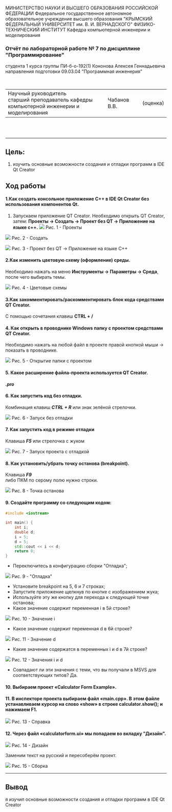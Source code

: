 МИНИСТЕРСТВО НАУКИ И ВЫСШЕГО ОБРАЗОВАНИЯ РОССИЙСКОЙ ФЕДЕРАЦИИ Федеральное государственное автономное образовательное учреждение высшего образования "КРЫМСКИЙ ФЕДЕРАЛЬНЫЙ УНИВЕРСИТЕТ им. В. И. ВЕРНАДСКОГО" ФИЗИКО-ТЕХНИЧЕСКИЙ ИНСТИТУТ Кафедра компьютерной инженерии и моделирования



### Отчёт по лабораторной работе № 7 по дисциплине "Программирование"



студента 1 курса группы ПИ-б-о-192(1)
Кононова Алексея Геннадьевича
направления подготовки 09.03.04 "Программная инженерия"

<br/>

<table>
<tr><td>Научный руководитель<br/> старший преподаватель кафедры<br/> компьютерной инженерии и моделирования</td>
<td>Чабанов В.В.</td>
<td>(оценка)</td>
</table>

<br/><br/>

------

## Цель:

1.  изучить основные возможности создания и отладки программ в IDE Qt Creator 

## Ход работы

#### 1.Как создать консольное приложение С++ в IDE Qt Creator без использования компонентов Qt.<br/>

1. Запускаем приложение QT Creator. 
	Необходимо открыть QT Creator, затем:
**Проекты → Создать → Проект без QT → Приложение на языке с++.** 
![](https://raw.githubusercontent.com/ak1light/first-year-programming/master/labs/lab7/images/1.jpg)
Рис. 1 - Проекты

![](https://raw.githubusercontent.com/ak1light/first-year-programming/master/labs/lab7/images/2.jpg)
Рис. 2 - Создать

![](https://raw.githubusercontent.com/ak1light/first-year-programming/master/labs/lab7/images/3.jpg)
Рис. 3 - Проект без QT -> Приложение на языке C++

#### 2.Как изменить цветовую схему (оформление) среды.

Необходимо нажать на меню **Инструменты → Параметры → Среда**, после чего выбирать темы.

![](https://raw.githubusercontent.com/ak1light/first-year-programming/master/labs/lab7/images/4.jpg)
Рис. 4 - Цветовые схемы

#### 3.Как закомментировать/раскомментировать блок кода средствами QT Creator. 

 С помощью сочетания клавиш **CTRL + /** 

#### 4. Как открыть в проводнике Windows папку с проектом средствами QT Creator.

Необходимо нажать на любой файл в проекте правой кнопкой мыши → показать в проводнике.

![](https://raw.githubusercontent.com/ak1light/first-year-programming/master/labs/lab7/images/5.jpg)
Рис. 5 - Открытие папки с проектом

#### 5. Какое расширение файла-проекта используется QT Creator.

***.pro***

#### 6. Как запустить код без отладки.

Комбинация клавиш ***CTRL + R*** или знак зелёной стрелочки.

![](https://raw.githubusercontent.com/ak1light/first-year-programming/master/labs/lab7/images/6.jpg)
Рис. 6 - Запуск без отладки

#### 7. Как запустить код в режиме отладки

Клавиша ***F5*** или стрелочка с жуком

![](https://raw.githubusercontent.com/ak1light/first-year-programming/master/labs/lab7/images/7.jpg)
Рис. 7 - Запуск проекта с отладкой

#### 8. Как установить/убрать точку останова (breakpoint).

Клавиша ***F9*** <br/> либо ПКМ по серому полю нужно строки.

![](https://raw.githubusercontent.com/ak1light/first-year-programming/master/labs/lab7/images/8.jpg)
Рис. 8 - Точка останова

 #### 9. Создайте программу со следующим кодом:

```c++
#include <iostream>

int main() {
    int i;
    double d;
    i = 5;
    d = 5;
    std::cout << i << d;
    return 0;
}
```

* Переключитесь в конфигурацию сборки "Отладка"; 

![](https://raw.githubusercontent.com/ak1light/first-year-programming/master/labs/lab7/images/9.jpg)
Рис. 9 - "Отладка"

* Установите breakpoint на 5, 6 и 7 строках; 
* Запустите приложение щелкнув по кнопке с изображением жука; 
* Используйте эту же кнопку для перехода к следующей точке останова; 
* Какое значение содержит переменная i в 5й строке?

![](https://raw.githubusercontent.com/ak1light/first-year-programming/master/labs/lab7/images/10.jpg)
Рис. 10 - Значение i

* Какое значение содержит переменная d в 6й строке? 

![](https://raw.githubusercontent.com/ak1light/first-year-programming/master/labs/lab7/images/11.jpg)
Рис. 11 - Значение d

* Какие значение содержатся в переменных i и  d в 7й строке?

![](https://raw.githubusercontent.com/ak1light/first-year-programming/master/labs/lab7/images/12.jpg)
Рис. 12 - Значения i и d

* Совпадают ли эти значения с теми, что вы получали в MSVS для соответствующих типов? Да.

#### 10. Выбираем проект «Calculator Form Example». 

#### 11. В инспекторе проекта выбираем файл «main.cpp». В этом файле устанавливаем курсор на слово «show» в строке calculator.show(); и нажимаем **F1**. 

![](https://raw.githubusercontent.com/ak1light/first-year-programming/master/labs/lab7/images/13.jpg)
Рис. 13 - Справка

#### 12. Через файл «calculatorform.ui» мы попадаем во вкладку "Дизайн".

![](https://raw.githubusercontent.com/ak1light/first-year-programming/master/labs/lab7/images/14.jpg)
Рис. 14 - Дизайн

Заменим текст на русский и пересоберём проект. 

![](https://raw.githubusercontent.com/ak1light/first-year-programming/master/labs/lab7/images/15.jpg)
Рис. 15 - Сборка 

------

## Вывод

я изучил основные возможности создания и отладки программ в IDE Qt Creator